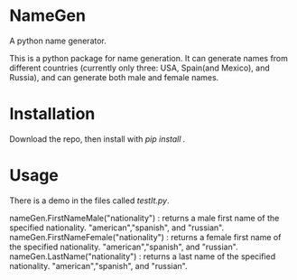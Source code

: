 # NameGen
A python name generator.

This is a python package for name generation. It can generate names from different countries (currently only three: USA, Spain(and Mexico), and Russia), and can generate both male and female names.

# Installation
Download the repo, then install with <i>pip install .</i>

# Usage
There is a demo in the files called <i>testIt.py</i>.

nameGen.FirstNameMale("nationality") : returns a male first name of the specified nationality. "american","spanish", and "russian".
nameGen.FirstNameFemale("nationality") : returns a female first name of the specified nationality. "american","spanish", and "russian".
nameGen.LastName("nationality") : returns a last name of the specified nationality. "american","spanish", and "russian".
